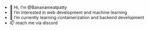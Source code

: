- 👋 Hi, I’m @Bananameatpatty
- 👀 I’m interested in web development and machine learning
- 🌱 I’m currently learning containerization and backend development
- 📫 reach me via discord

  


<!---![test-cat-typing](https://github.com/Bananameatpatty/Bananameatpatty/assets/146353000/15fad47d-7d22-4718-8298-ac6d25ade986)

Bananameatpatty/Bananameatpatty is a ✨ special ✨ repository because its `README.md` (this file) appears on your GitHub profile.
You can click the Preview link to take a look at your changes.
--->
